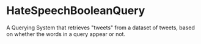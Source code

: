 # HateSpeechBooleanQuery
A Querying System that retrieves "tweets" from a dataset of tweets, based on whether the words in a query appear or not.
